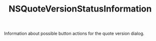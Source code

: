 ﻿---
uid: crmscript_ref_NSQuoteVersionStatusInformation
title: NSQuoteVersionStatusInformation
intellisense: Void.NSQuoteVersionStatusInformation
keywords: NSQuoteVersionStatusInformation
so.topic: reference
---

Information about possible button actions for the quote version dialog.

